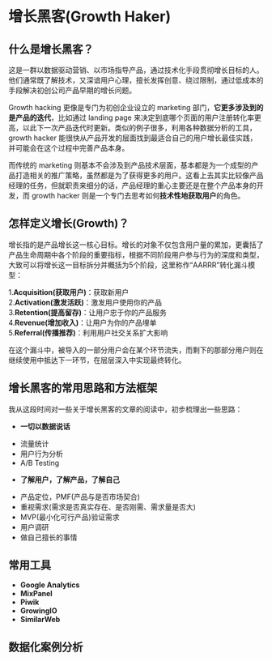 # 增长黑客(Growth Haker)
## 什么是增长黑客？
这是一群以数据驱动营销、以市场指导产品，通过技术化手段贯彻增长目标的人。他们通常既了解技术，又深谙用户心理，擅长发挥创意、绕过限制，通过低成本的手段解决初创公司产品早期的增长问题。

Growth hacking 更像是专门为初创企业设立的 marketing 部门，**它更多涉及到的是产品的迭代**，比如通过 landing page 来决定到底哪个页面的用户注册转化率更高，以此下一次产品迭代时更新。类似的例子很多，利用各种数据分析的工具，growth hacker 能很快从产品开发的层面找到最适合自己的用户增长最佳实践，并可能会在这个过程中完善产品本身。

而传统的 marketing 则基本不会涉及到产品技术层面，基本都是为一个成型的产品打造相关的推广策略，虽然都是为了获得更多的用户。这看上去其实比较像产品经理的任务，但就职责来细分的话，产品经理的重心主要还是在整个产品本身的开发，而 growth hacker 则是一个专门去思考如何**技术性地获取用户**的角色。

## 怎样定义增长(Growth)？
增长指的是产品增长这一核心目标。增长的对象不仅包含用户量的累加，更囊括了产品生命周期中各个阶段的重要指标，根据不同阶段用户参与行为的深度和类型，大致可以将增长这一目标拆分并概括为5个阶段，这里称作“AARRR”转化漏斗模型：

1.**Acquisition(获取用户)**：获取新用户    
2.**Activation(激发活跃)**：激发用户使用你的产品    
3.**Retention(提高留存)**：让用户忠于你的产品服务    
4.**Revenue(增加收入)**：让用户为你的产品埋单    
5.**Referral(传播推荐)**：利用用户社交关系扩大影响    

在这个漏斗中，被导入的一部分用户会在某个环节流失，而剩下的那部分用户则在继续使用中抵达下一环节，在层层深入中实现最终转化。

## 增长黑客的常用思路和方法框架
我从这段时间对一些关于增长黑客的文章的阅读中，初步梳理出一些思路：

* **一切以数据说话**   
 - 流量统计     
 - 用户行为分析    
 - A/B Testing    
* **了解用户，了解产品，了解自己**    
 - 产品定位，PMF(产品与是否市场契合)    
 - 重视需求(需求是否真实存在、是否刚需、需求量是否大)    
 - MVP(最小化可行产品)验证需求    
 - 用户调研   
 - 做自己擅长的事情
 
## 常用工具
* **Google Analytics**    
* **MixPanel**    
* **Piwik**     
* **GrowingIO**    
* **SimilarWeb**    

## 数据化案例分析
